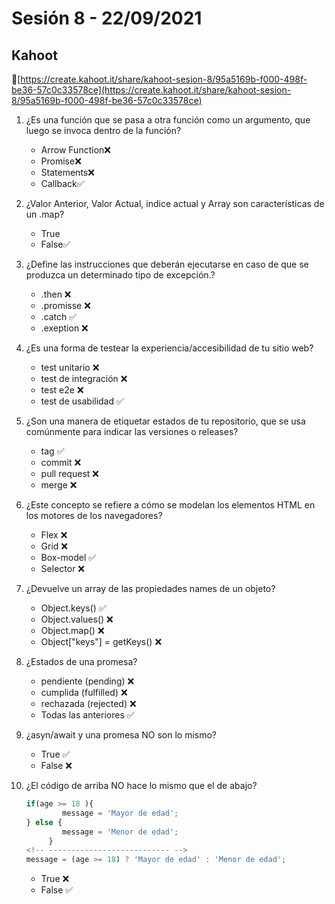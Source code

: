 # Sesión 8 - 22/09/2021

## Kahoot

🔗[https://create.kahoot.it/share/kahoot-sesion-8/95a5169b-f000-498f-be36-57c0c33578ce](https://create.kahoot.it/share/kahoot-sesion-8/95a5169b-f000-498f-be36-57c0c33578ce)

1. ¿Es una función que se pasa a otra función como un argumento,
que luego se invoca dentro de la función?

    - Arrow Function❌
    - Promise❌
    - Statements❌
    - Callback✅

2. ¿Valor Anterior, Valor Actual,
 indice actual y Array son características de un .map?

    - True
    - False✅

3. ¿Define las instrucciones que deberán ejecutarse en caso de que se produzca
 un determinado tipo de excepción.?

    - .then ❌
    - .promisse ❌
    - .catch ✅
    - .exeption ❌

4. ¿Es una forma de testear la experiencia/accesibilidad de tu sitio web?

    - test unitario ❌
    - test de integración ❌
    - test e2e ❌
    - test de usabilidad ✅

5. ¿Son una manera de etiquetar estados de tu repositorio,
que se usa comúnmente para indicar las versiones o releases?

    - tag ✅
    - commit ❌
    - pull request ❌
    - merge ❌

6. ¿Este concepto se refiere a cómo se modelan los elementos HTML en los motores
de los navegadores?

    - Flex ❌
    - Grid ❌
    - Box-model ✅
    - Selector ❌

7. ¿Devuelve un array de las propiedades names de un objeto?

    - Object.keys() ✅
    - Object.values() ❌
    - Object.map() ❌
    - Object["keys"] = getKeys()  ❌

8. ¿Estados de una promesa?

    - pendiente (pending) ❌
    - cumplida (fulfilled) ❌
    - rechazada (rejected) ❌
    - Todas las anteriores ✅

9. ¿asyn/await y una promesa NO son lo mismo?

    - True ✅
    - False ❌

10. ¿El código de arriba NO hace lo mismo que el de abajo?

    ```js
    if(age >= 18 ){ 
            message = 'Mayor de edad';
    } else {
            message = 'Menor de edad';
         }
    <!-- --------------------------- -->
    message = (age >= 18) ? 'Mayor de edad' : 'Menor de edad';

    ```

    - True ❌
    - False ✅
